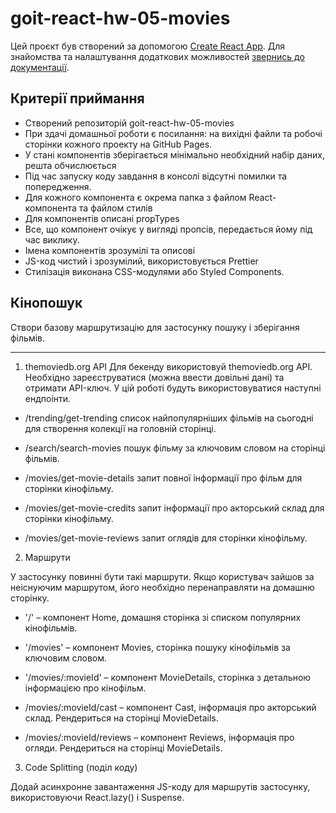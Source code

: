 # goit-react-hw-05-movies

Цей проєкт був створений за допомогою [Create React App](https://github.com/facebook/create-react-app). Для знайомства та налаштування додаткових можливостей [звернись до документації](https://facebook.github.io/create-react-app/docs/getting-started).

## Критерії приймання

- Створений репозиторій goit-react-hw-05-movies
- При здачі домашньої роботи є посилання: на вихідні файли та робочі сторінки кожного проекту на GitHub Pages.
- У стані компонентів зберігається мінімально необхідний набір даних, решта обчислюється
- Під час запуску коду завдання в консолі відсутні помилки та попередження.
- Для кожного компонента є окрема папка з файлом React-компонента та файлом стилів
- Для компонентів описані propTypes
- Все, що компонент очікує у вигляді пропсів, передається йому під час виклику.
- Імена компонентів зрозумілі та описові
- JS-код чистий і зрозумілий, використовується Prettier
- Стилізація виконана CSS-модулями або Styled Components.

## Кінопошук

Створи базову маршрутизацію для застосунку пошуку і зберігання фільмів.

-----

1. themoviedb.org API
Для бекенду використовуй themoviedb.org API. Необхідно зареєструватися (можна ввести довільні дані) та отримати API-ключ. У цій роботі будуть використовуватися наступні ендпоінти.

- /trending/get-trending список найпопулярніших фільмів на сьогодні для створення колекції на головній сторінці.

- /search/search-movies пошук фільму за ключовим словом на сторінці фільмів.

- /movies/get-movie-details запит повної інформації про фільм для сторінки кінофільму.

- /movies/get-movie-credits запит інформації про акторський склад для сторінки кінофільму.

- /movies/get-movie-reviews запит оглядів для сторінки кінофільму.

2. Маршрути

У застосунку повинні бути такі маршрути. Якщо користувач зайшов за неіснуючим маршрутом, його необхідно перенаправляти на домашню сторінку.

- '/' – компонент Home, домашня сторінка зі списком популярних кінофільмів.

- '/movies' – компонент Movies, сторінка пошуку кінофільмів за ключовим словом.

- '/movies/:movieId' – компонент MovieDetails, сторінка з детальною інформацією про кінофільм.

- /movies/:movieId/cast – компонент Cast, інформація про акторський склад. Рендериться на сторінці MovieDetails.

- /movies/:movieId/reviews – компонент Reviews, інформація про огляди. Рендериться на сторінці MovieDetails.

3. Code Splitting (поділ коду)

Додай асинхронне завантаження JS-коду для маршрутів застосунку, використовуючи React.lazy() і Suspense.
